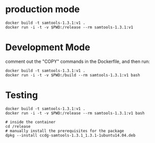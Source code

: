 # production mode

    docker build -t samtools-1.3.1:v1 .
    docker run -i -t -v $PWD:/release --rm samtools-1.3.1:v1

# Development Mode

comment out the "COPY" commands in the Dockerfile, and then run:

    docker build -t samtools-1.3.1:v1 .
    docker run -i -t -v $PWD:/build --rm samtools-1.3.1:v1 bash

# Testing

    docker build -t samtools-1.3.1:v1 .
    docker run -i -t -v $PWD:/release --rm samtools-1.3.1:v1 bash

    # inside the container
    cd /release
    # manually install the prerequisites for the package
    dpkg --install ccdg-samtools-1.3.1_1.3.1-1ubuntu14.04.deb
